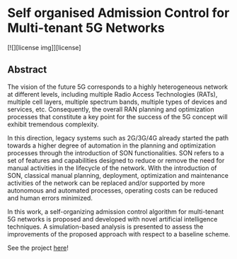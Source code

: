 # Self organised Admission Control for Multi-tenant 5G Networks
[![][license img]][license]
## Abstract

The vision of the future 5G corresponds to a highly heterogeneous network at different levels, including multiple Radio Access Technologies (RATs), multiple cell layers, multiple spectrum bands, multiple types of devices and services, etc. Consequently, the overall RAN planning and optimization processes that constitute a key point for the success of the 5G concept will exhibit tremendous complexity.

In this direction, legacy systems such as 2G/3G/4G already started the path towards a higher degree of automation in the planning and optimization processes through the introduction of SON functionalities. SON refers to a set of features and capabilities designed to reduce or remove the need for manual activities in the lifecycle of the network. With the introduction of SON, classical manual planning, deployment, optimization and maintenance activities of the network can be replaced and/or supported by more autonomous and automated processes, operating costs can be reduced and human errors minimized.

In this work, a self-organizing admission control algorithm for multi-tenant 5G networks is proposed and developed with novel artificial intelligence techniques. A simulation-based analysis is presented to assess the improvements of the proposed approach with respect to a baseline scheme.

See the project [here](https://upcommons.upc.edu/handle/2117/114740?locale-attribute=en)!
